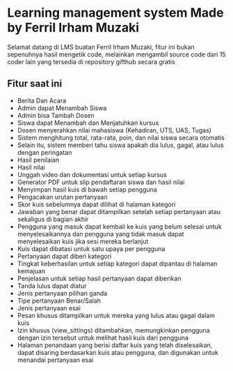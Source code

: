 # Learning management system Made by Ferril Irham Muzaki

Selamat datang di LMS buatan Ferril Irham Muzaki, fitur ini bukan sepenuhnya hasil mengetik code, melainkan mengambil source code dari 15 coder lain yang tersedia di repository gifthub secara gratis

Fitur saat ini
----------------
* Berita Dan Acara
* Admin dapat Menambah Siswa
* Admin bisa Tambah Dosen
* Siswa dapat Menambah dan Menjatuhkan kursus
* Dosen menyerahkan nilai mahasiswa (Kehadiran, UTS, UAS, Tugas)
* Sistem menghitung total, rata-rata, poin, dan nilai siswa secara otomatis
* Selain itu, sistem memberi tahu siswa apakah dia lulus, gagal, atau lulus dengan peringatan
* Hasil penilaian
* Hasil nilai
* Unggah video dan dokumentasi untuk setiap kursus
* Generator PDF untuk slip pendaftaran siswa dan hasil nilai
* Menyimpan hasil kuis di bawah setiap pengguna
* Pengacakan urutan pertanyaan
* Skor kuis sebelumnya dapat dilihat di halaman kategori
* Jawaban yang benar dapat ditampilkan setelah setiap pertanyaan atau sekaligus di bagian akhir
* Pengguna yang masuk dapat kembali ke kuis yang belum selesai untuk menyelesaikannya dan pengguna yang tidak masuk dapat menyelesaikan kuis jika sesi mereka berlanjut
* Kuis dapat dibatasi untuk satu upaya per pengguna
* Pertanyaan dapat diberi kategori
* Tingkat keberhasilan untuk setiap kategori dapat dipantau di halaman kemajuan
* Penjelasan untuk setiap hasil pertanyaan dapat diberikan
* Tanda lulus dapat diatur
* Jenis pertanyaan pilihan ganda
* Tipe pertanyaan Benar/Salah
* Jenis pertanyaan esai
* Pesan khusus ditampilkan untuk mereka yang lulus atau gagal dalam kuis
* Izin khusus (view_sittings) ditambahkan, memungkinkan pengguna dengan izin tersebut untuk melihat hasil kuis dari pengguna
* Halaman penandaan yang berisi daftar kuis yang telah diselesaikan, dapat disaring berdasarkan kuis atau pengguna, dan digunakan untuk menandai pertanyaan esai

